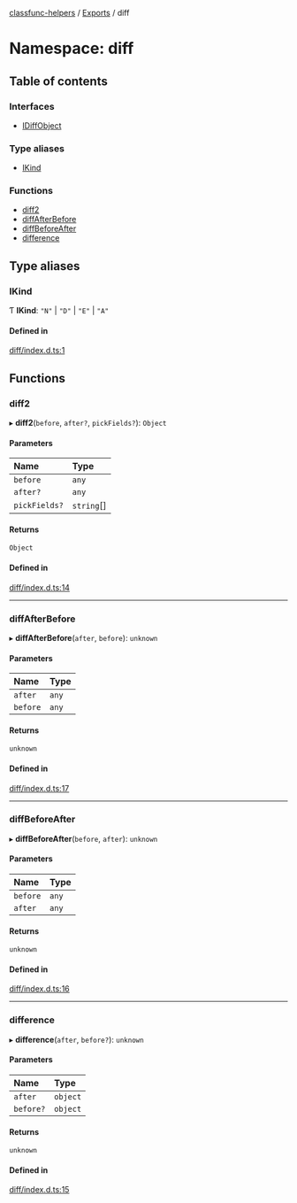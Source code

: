 [classfunc-helpers](../README.md) / [Exports](../modules.md) / diff

# Namespace: diff

## Table of contents

### Interfaces

- [IDiffObject](../interfaces/diff.IDiffObject.md)

### Type aliases

- [IKind](diff.md#ikind)

### Functions

- [diff2](diff.md#diff2)
- [diffAfterBefore](diff.md#diffafterbefore)
- [diffBeforeAfter](diff.md#diffbeforeafter)
- [difference](diff.md#difference)

## Type aliases

### IKind

Ƭ **IKind**: ``"N"`` \| ``"D"`` \| ``"E"`` \| ``"A"``

#### Defined in

[diff/index.d.ts:1](https://github.com/ClassFunc/classfunc-helpers/blob/7f22d1a/diff/index.d.ts#L1)

## Functions

### diff2

▸ **diff2**(`before`, `after?`, `pickFields?`): `Object`

#### Parameters

| Name | Type |
| :------ | :------ |
| `before` | `any` |
| `after?` | `any` |
| `pickFields?` | `string`[] |

#### Returns

`Object`

#### Defined in

[diff/index.d.ts:14](https://github.com/ClassFunc/classfunc-helpers/blob/7f22d1a/diff/index.d.ts#L14)

___

### diffAfterBefore

▸ **diffAfterBefore**(`after`, `before`): `unknown`

#### Parameters

| Name | Type |
| :------ | :------ |
| `after` | `any` |
| `before` | `any` |

#### Returns

`unknown`

#### Defined in

[diff/index.d.ts:17](https://github.com/ClassFunc/classfunc-helpers/blob/7f22d1a/diff/index.d.ts#L17)

___

### diffBeforeAfter

▸ **diffBeforeAfter**(`before`, `after`): `unknown`

#### Parameters

| Name | Type |
| :------ | :------ |
| `before` | `any` |
| `after` | `any` |

#### Returns

`unknown`

#### Defined in

[diff/index.d.ts:16](https://github.com/ClassFunc/classfunc-helpers/blob/7f22d1a/diff/index.d.ts#L16)

___

### difference

▸ **difference**(`after`, `before?`): `unknown`

#### Parameters

| Name | Type |
| :------ | :------ |
| `after` | `object` |
| `before?` | `object` |

#### Returns

`unknown`

#### Defined in

[diff/index.d.ts:15](https://github.com/ClassFunc/classfunc-helpers/blob/7f22d1a/diff/index.d.ts#L15)
